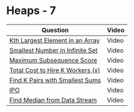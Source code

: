 # Heaps - 7

| Question                                                                                         | Video |
| ------------------------------------------------------------------------------------------------ | ----- |
| [Kth Largest Element in an Array](https://leetcode.com/problems/kth-largest-element-in-an-array) | Video |
| [Smallest Number in Infinite Set](https://leetcode.com/problems/smallest-number-in-infinite-set) | Video |
| [Maximum Subsequence Score](https://leetcode.com/problems/maximum-subsequence-score)             | Video |
| [Total Cost to Hire K Workers (x)](https://leetcode.com/problems/total-cost-to-hire-k-workers)   | Video |
| [Find K Pairs with Smallest Sums](https://leetcode.com/problems/find-k-pairs-with-smallest-sums) | Video |
| [IPO](https://leetcode.com/problems/ipo)                                                         | Video |
| [Find Median from Data Stream](https://leetcode.com/problems/find-median-from-data-stream)       | Video |
